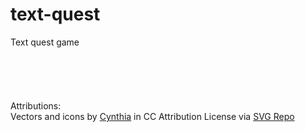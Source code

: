 # text-quest
Text quest game
\
\
\
\
\
\
Attributions:\
Vectors and icons by <a href="https://dribbble.com/Cynthia_yue?ref=svgrepo.com" target="_blank">Cynthia</a> in CC Attribution License via <a href="https://www.svgrepo.com/" target="_blank">SVG Repo</a>
